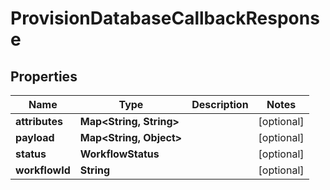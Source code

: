 

# ProvisionDatabaseCallbackResponse


## Properties

Name | Type | Description | Notes
------------ | ------------- | ------------- | -------------
**attributes** | **Map&lt;String, String&gt;** |  |  [optional]
**payload** | **Map&lt;String, Object&gt;** |  |  [optional]
**status** | **WorkflowStatus** |  |  [optional]
**workflowId** | **String** |  |  [optional]



